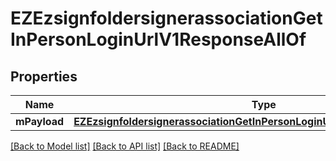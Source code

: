 # EZEzsignfoldersignerassociationGetInPersonLoginUrlV1ResponseAllOf

## Properties
Name | Type | Description | Notes
------------ | ------------- | ------------- | -------------
**mPayload** | [**EZEzsignfoldersignerassociationGetInPersonLoginUrlV1ResponseMPayload***](EZEzsignfoldersignerassociationGetInPersonLoginUrlV1ResponseMPayload.md) |  | 

[[Back to Model list]](../README.md#documentation-for-models) [[Back to API list]](../README.md#documentation-for-api-endpoints) [[Back to README]](../README.md)


